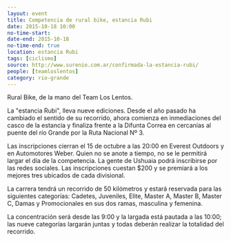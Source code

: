 ```yaml
---
layout: event 
title: Competencia de rural bike, estancia Rubi
date: 2015-10-18 10:00
no-time-start: 
date-end: 2015-10-18
no-time-end: true
location: estancia Rubi
tags: [ciclismo]
source: http://www.surenio.com.ar/confirmada-la-estancia-rubi/
people: [teamloslentos]
category: rio-grande
---
```


Rural Bike, de la mano del Team Los Lentos. 

La "estancia Rubi", lleva nueve ediciones. Desde el año pasado ha cambiado el sentido de su recorrido, ahora comienza en inmediaciones del casco de la estancia y finaliza frente a la Difunta Correa en cercanías al puente del río Grande por la Ruta Nacional Nº 3.

Las inscripciones cierran el 15 de octubre a las 20:00 en Everest Outdoors y en Automotores Weber. Quien no se anote a tiempo, no se le permitirá largar el día de la competencia. La gente de Ushuaia podrá inscribirse por las redes sociales. Las inscripciones cuestan $200 y se premiará a los mejores tres ubicados de cada divisional.

La carrera tendrá un recorrido de 50 kilómetros y estará reservada para las siguientes categorías: Cadetes, Juveniles, Elite, Master A, Master B, Master C, Damas y Promocionales en sus dos ramas, masculina y femenina.

La concentración será desde las 9:00 y la largada está pautada a las 10:00; las nueve categorías largarán juntas y todas deberán realizar la totalidad del recorrido. 

